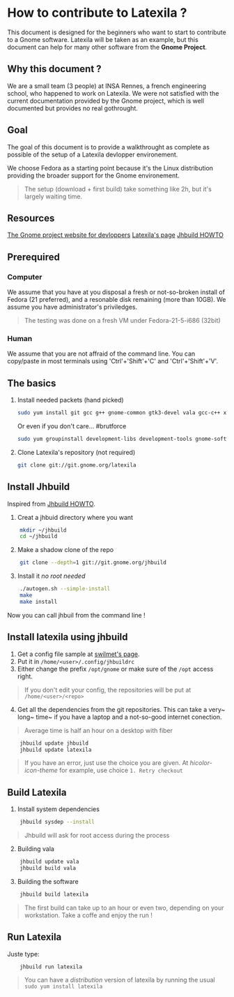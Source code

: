 How to contribute to Latexila ?
===============================

This document is designed for the beginners who want to start to contribute to a Gnome software. Latexila will be taken as an example, but this document can help for many other software from the **Gnome Project**.

Why this document ?
-------------------

We are a small team (3 people) at INSA Rennes, a french engineering school, who happened to work on Latexila.
We were not satisfied with the current documentation provided by the Gnome project, which is well documented but provides no real gothrought.

Goal
----
The goal of this document is to provide a walkthrought as complete as possible of the setup of a Latexila devlopper environement.

We choose Fedora as a starting point because it's the Linux distribution providing the broader support for the Gnome environement.

> The setup (download + first build) take something like 2h, but it's largely waiting time.

Resources
----------

[The Gnome project website for devloppers](https://developer.gnome.org/)
[Latexila's page](https://wiki.gnome.org/Apps/LaTeXila)
[Jhbuild HOWTO](https://wiki.gnome.org/HowDoI/Jhbuild)

Prerequired
-----------

### Computer
We assume that you have at you disposal a fresh or not-so-broken install of Fedora (21 preferred), and a resonable disk remaining (more than 10GB).
We assume you have administrator's priviledges.

> The testing was done on a fresh VM under Fedora-21-5-i686 (32bit)

### Human
We assume that you are not affraid of the command line.
You can copy/paste in most terminals using 'Ctrl'+'Shift'+'C' and 'Ctrl'+'Shift'+'V'.


The basics
----------

1. Install needed packets (hand picked)
	```BASH
	sudo yum install git gcc g++ gnome-common gtk3-devel vala gcc-c++ xorg-x11-util-macros mesa-libwayland-egl gtkspell3-devel intltool gtksourceview-devel gobject-introspection-devel lcov
	```
	Or even if you don't care... #brutforce
	```BASH
	sudo yum groupinstall development-libs development-tools gnome-software-development 
	```

2. Clone Latexila's repository (not required)
	```BASH
	git clone git://git.gnome.org/latexila
	```

Install Jhbuild
---------------

Inspired from [Jhbuild HOWTO](https://wiki.gnome.org/HowDoI/Jhbuild).

1. Creat a jhbuid directory where you want
```BASH
	mkdir ~/jhbuild
	cd ~/jhbuild
```

2. Make a shadow clone of the repo
```BASH
	git clone --depth=1 git://git.gnome.org/jhbuild
```

3. Install it _no root needed_
```BASH
	./autogen.sh --simple-install
 	make
 	make install
```

Now you can call jhbuil from the command line !

Install latexila using jhbuild
------------------------------

1. Get a config file sample at [swilmet's page](https://people.gnome.org/~swilmet/jhbuildrc-latexila).
2. Put it in ```/home/<user>/.config/jhbuildrc```
3. Either change the prefix ```/opt/gnome``` or make sure of the ```/opt``` access right.

> If you don't edit your config, the repositories will be put at ```/home/<user>/<repo>```

4. Get all the dependencies from the git repositories.
This can take a very~ long~ time~ if you have a laptop and a not-so-good internet conection.

> Average time is half an hour on a desktop with fiber

```BASH
	jhbuild update jhbuild
	jhbuild update latexila
```

> If you have an error, just use the choice you are given.
> At _hicolor-icon-theme_ for example, use choice ```1. Retry checkout```

Build Latexila
--------------

1. Install system dependencies
```BASH
	jhbuild sysdep --install
```
> Jhbuild will ask for root access during the process

2. Building vala
```BASH
	jhbuild update vala
	jhbuild build vala
```

3. Building the software
```BASH
	jhbuild build latexila
```
> The first build can take up to an hour or even two, depending on your workstation.
> Take a coffe and enjoy the run !

Run Latexila
------------

Juste type:
```BASH 
	jhbuild run latexila
```

> You can have a _distribution_ version of latexila by running the usual ```sudo yum install latexila```

